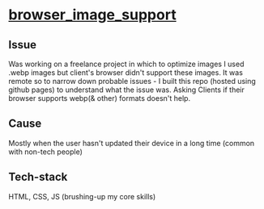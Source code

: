 # [browser_image_support](https://ajeetgill.github.io/browser_image_support/)
## Issue
Was working on a freelance project in which to optimize images I used .webp images but client's browser didn't support these images. 
It was remote so to narrow down probable issues - I built this repo (hosted using github pages) to understand what the issue was.
Asking Clients if their browser supports webp(& other) formats doesn't help.

## Cause
Mostly when the user hasn't updated their device in a long time (common with non-tech people)

## Tech-stack
HTML, CSS, JS (brushing-up my core skills)

